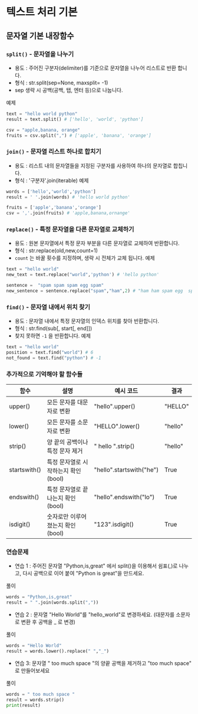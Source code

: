 # 텍스트 처리 기본

## 문자열 기본 내장함수

### `split()` - 문자열을 나누기
 - 용도 : 주어진 구분자(delimiter)를 기준으로 문자열을 나누어 리스트로 반환 합니다.
 - 형식 : str.split(sep=None, maxsplit= -1)
 - sep 생략 시 공백(공백, 탭, 엔터 등)으로 나눕니다.

예제
 ```python
text = "hello world python"
result = text.split() # ['hello', 'world', 'python']
 
csv = "apple,banana, orange"
fruits = csv.split(",") # ['apple', 'banana', 'orange']
 ```

### `join()` - 문자열 리스트 하나로 합치기
 - 용도 : 리스트  내의 문자열들을 지정된 구분자를 사용하여 하나의 문자열로 합칩니다.
 - 형식 : '구분자'.join(iterable)
예제
```python
words = ['hello','world','python']
result = ' '.join(words) # 'hello world python'

fruits = ['apple','banana','orange']
csv = ','.join(fruits) # 'apple,banana,ornange'
```

### `replace()` - 특정 문자열을 다른 문자열로 교체하기
 - 용도 : 원본 문자열에서 특정 문자 부분을 다른 문자열로 교체하여 반환합니다.
 - 형식 : str.replace(old,new,count=1)
 - `count` 는 바꿀 횟수를 지정하며, 생략 시 전체가 교체 됩니다.
예제 
```python
text = "hello world"
new_text = text.replace("world",'python') # 'hello python'

sentence =  "spam spam spam egg spam"
new_sentence = sentence.replace("spam","ham",2) # "ham ham spam egg  spam"
```

### `find()` - 문자열 내에서 위치 찾기
 - 용도 : 문자열 내에서 특정 문자열의 인덱스 위치를 찾아 반환합니다.
 - 형식 : str.find(sub[, start[, end]])
 - 찾지 못하면 `-1` 을 반환합니다.
예제
```python
text = "hello world"
position = text.find("world") # 6 
not_found = text.find("python") # -1
```

### 추가적으로 기억해야 할 함수들
| 함수      | 설명             | 예시 코드           | 결과      |
|---------|----------------|-----------------|---------|
| upper() | 모든 문자를 대문자로 변환 | "hello".upper() | "HELLO" |
|lower()|모든 문자를 소문자로  변환 | "HELLO".lower()|"hello"|
|strip()|양 끝의 공백이나 특정 문자 제거| " hello ".strip()|"hello"|
|startswith()|특정 문자열로 시작하는지 확인 (bool)|"hello".startswith("he")|True|
 |endswith()|특정 문자열로 끝나는지 확인 (bool)|"hello".endswith("lo")|True|
|isdigit()|숫자로만 이루어졌는지 확인(bool)|"123".isdigit()|True|

### 연습문제
- 연습 1 : 주어진 문자열 "Python,is,great" 에서 split()을 이용해서 쉼표(,)로 나누고,
다시 공백으로 이어 붙여 "Python is great"을 만드세요.

풀이
```python
words = "Python,is,great"
result = " ".join(words.split(","))
```
- 연습 2 : 문자열 "Hello World"를 "hello_world"로 변경하세요. (대문자를 소문자로 변환 후 공백을 _ 로 변경)

풀이
```python
words = "Hello World"
result = words.lower().replace(" ","_")
```

- 연습 3: 문자열 " too much space "의 양끝 공백을 제거하고 "too much space" 로 만들어보세요

풀이
```python
words = " too much space "
result = words.strip()
print(result)
```


